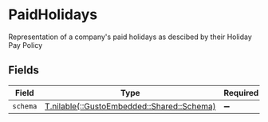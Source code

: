 # PaidHolidays

Representation of a company's paid holidays as descibed by their Holiday Pay Policy


## Fields

| Field                                                                       | Type                                                                        | Required                                                                    | Description                                                                 |
| --------------------------------------------------------------------------- | --------------------------------------------------------------------------- | --------------------------------------------------------------------------- | --------------------------------------------------------------------------- |
| `schema`                                                                    | [T.nilable(::GustoEmbedded::Shared::Schema)](../../models/shared/schema.md) | :heavy_minus_sign:                                                          | N/A                                                                         |